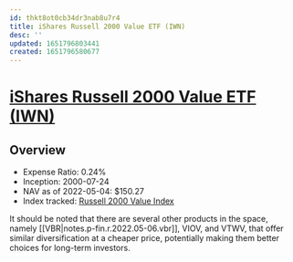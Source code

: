 ```yaml
---
id: thkt8ot0cb34dr3nab8u7r4
title: iShares Russell 2000 Value ETF (IWN)
desc: ''
updated: 1651796803441
created: 1651796580677
---
```

# [iShares Russell 2000 Value ETF (IWN)](https://etfdb.com/etf/IWN/#etf-ticker-profile)

## Overview

- Expense Ratio: 0.24%
- Inception: 2000-07-24
- NAV as of 2022-05-04: $150.27
- Index tracked: [Russell 2000 Value Index](https://etfdb.com/index/russell-2000-value-index/)

It should be noted that there are several other products in the space, namely [[VBR|notes.p-fin.r.2022.05-06.vbr]], VIOV, and VTWV, that offer similar diversification at a cheaper price, potentially making them better choices for long-term investors. 